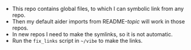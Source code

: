 * This repo contains global files, to which I can symbolic link from any repo.
* Then my default aider imports from README-*topic* will work in those repos.
* In new repos I need to make the symlinks, so it is not automatic. 
* Run the `fix_links` script in `~/vibe` to make the links.
